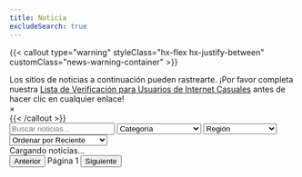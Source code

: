 ```yaml
---
title: Noticia
excludeSearch: true
---
```

{{< callout type="warning" styleClass="hx-flex hx-justify-between" customClass="news-warning-container" >}}
  <div>Los sitios de noticias a continuación pueden rastrearte. ¡Por favor completa nuestra <a href="../checklists/?m=casual-internet-user">Lista de Verificación para Usuarios de Internet Casuales</a> antes de hacer clic en cualquier enlace!</div> 
  <div class="news-warning-close">&times;</div>
{{< /callout >}}

<div class="news-top-bar">
    <input type="text" id="search" placeholder="Buscar noticias..." oninput="filterNews()" />
    <select id="category" onchange="filterNews()">
        <option value="">Categoría</option>
        <option value="Data Breaches">Filtraciones de Datos</option>
        <option value="Privacy">Privacidad</option>
        <option value="Cyber Security">Ciberseguridad</option>
    </select>
    <select id="region" onchange="filterNews()">
        <option value="">Región</option>
        <option value="North America">América del Norte</option>
        <option value="South America">América del Sur</option>
        <option value="Africa">África</option>
        <option value="Middle East">Medio Oriente</option>
        <option value="United Kingdom">Reino Unido</option>
        <option value="Asia">Asia</option>
        <option value="Oceania">Oceanía</option>
        <option value="Europe">Europa</option>
    </select>
    <select id="sort" onchange="filterNews()">
        <option value="recent">Ordenar por Reciente</option>
        <option value="oldest">Ordenar por Más Antiguo</option>
    </select>
</div>

<div id="news-loading-message" class="hx-text-center hx-my-4 hx-text-2xl">Cargando noticias...</div>
<div id="news-container" class="news-container"></div>

<div class="news-pagination">
    <button id="prev" onclick="changePage(-1)">Anterior</button>
    <span id="news-page-info">Página 1</span>
    <button id="next" onclick="changePage(1)">Siguiente</button>
</div>
